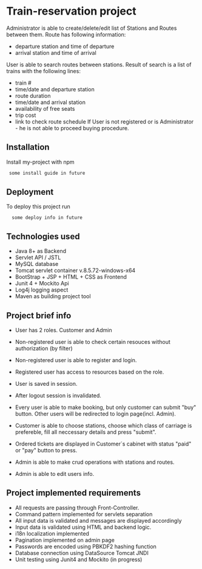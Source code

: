 
# Train-reservation project

Administrator is able to create/delete/edit list of Stations and Routes between them. Route has following information:

- departure station and time of departure 
- arrival station and time of arrival

User is able to search routes between stations. Result of search is a list of trains with the following lines:
- train #
- time/date and departure station
- route duration
- time/date and arrival station
- availability of free seats
- trip cost
- link to check route schedule
If User is not registered or is Administrator - he is not able to proceed buying procedure.


## Installation

Install my-project with npm

```bash
 some install guide in future
```
    
## Deployment

To deploy this project run

```
  some deploy info in future
```

## Technologies used

- Java 8+ as Backend
- Servlet API / JSTL 
- MySQL database
- Tomcat servlet container v.8.5.72-windows-x64
- BootStrap + JSP + HTML + CSS as Frontend
- Junit 4 + Mockito Api
- Log4j logging aspect
- Maven as building project tool

## Project brief info

- User has 2 roles. Customer and Admin
- Non-registered user is able to check certain resouces without authorization (by filter)
- Non-registered user is able to register and login.
- Registered user has access to resources based on the role.
- User is saved in session.
- After logout session is invalidated.
- Every user is able to make booking, but only customer can submit "buy" button. Other users will be redirected to login page(incl. Admin).
- Customer is able to choose stations, choose which class of carriage is prefereble, fill all neccessary details and press "submit".
- Ordered tickets are displayed in Customer`s cabinet with status "paid" or "pay" button to press.

- Admin is able to make crud operations with stations and routes.
- Admin is able to edit users info.

## Project implemented requirements

- All requests are passing through Front-Controller.
- Command pattern implemented for servlets separation 
- All input data is validated and messages are displayed accordingly
- Input data is validated using HTML and backend logic.
- i18n localization implemented
- Pagination implemented on admin page 
- Passwords are encoded using PBKDF2 hashing function
- Database connection using DataSource Tomcat JNDI
- Unit testing using Junit4 and Mockito (in progress)


